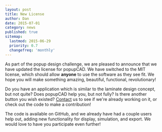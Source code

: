 ```yaml
---
layout: post
title: New License
author: Dan
date: 2015-07-01
category: news
published: true
sitemap:
  lastmod: 2015-06-29
  priority: 0.7
  changefreq: 'monthly'
---
```


As part of the popup design challenge, we are pleased to announce that we have updated the license for popupCAD.  We have switched to the MIT license, which should allow **anyone** to use the software as they see fit.  We hope you will make something amazing, beautiful, functional, revolutionary!

Do you have an application which is similar to the laminate design concept, but not quite?  Does popupCAD help you, but not fully?  Is there another button you wish existed?  [Contact]({{site.url}}/contact) us to see if we're already working on it, or check out the code to make a contribution!

The code is available on GitHub, and we already have had a couple users help out, adding new functionality for display, simulation, and export.  We would love to have you participate even further!

